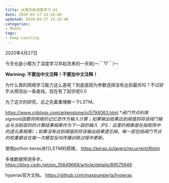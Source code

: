 ```yaml
---
title: 从零开始深度学习-01
date: 2020-04-27 14:16:40
updated: 2020-04-27 14:16:40
categories: 
- Moods
tags: 
- Deep Learning
---
```



2020年4月27日

<!--more-->

今天也是小樱为了深度学习早起贪黑的一天呢(～￣▽￣)～ 

**Warining: 不要加中文注释！不要加中文注释！**

为什么我的网络学习能力这么差呢？到底是因为参数选择没有达到最优吗？不过好歹从预测出一条直线，现在有了起伏呢0.0


为了这次的研究，总之先着重理解一下LSTM。

https://www.cnblogs.com/arkenstone/p/5794063.html
**阀门节点利用sigmoid函数将网络的记忆态作为输入计算；如果输出结果达到阈值则将该阀门输出与当前层的的计算结果相乘作为下一层的输入（PS：这里的相乘是在指矩阵中的逐元素相乘）；如果没有达到阈值则将该输出结果遗忘掉。每一层包括阀门节点的权重都会在每一次模型反向传播训练过程中更新。*

使用python keras进行LSTM的搭建。
https://keras.io/layers/recurrent/#lstm

多维数据预测多步。
https://blog.csdn.net/qq_35649669/article/details/89575949

hyperas官方文档。
https://github.com/maxpumperla/hyperas